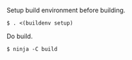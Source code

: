 Setup build environment before building.

```
$ . <(buildenv setup)
```

Do build.

```
$ ninja -C build
```

